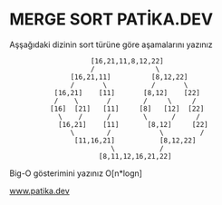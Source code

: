 # MERGE SORT PATİKA.DEV

  Aşşağıdaki dizinin sort türüne göre aşamalarını yazınız 
  
                        [16,21,11,8,12,22]
                        /               \
                   [16,21,11]          [8,12,22]
                   /       \           /       \
               [16,21]    [11]       [8,12]    [22]
               /    \       /        /     \     /
              [16]  [21]   [11]     [8]   [12]  [22]
                \    /      /        \      /     /  
                [16,21]    [11]       [8,12]     [22]   
                   \        /            \         /
                    [11,16,21]           [8,12,22]
                             \           / 
                          [8,11,12,16,21,22]
                          
                          
   Big-O gösterimini yazınız O[n*logn]
   
   
   
   
   www.patika.dev
                         
                
  
  
          


